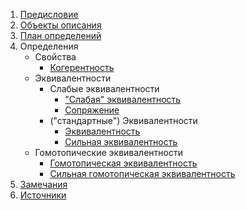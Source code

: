 1. [Предисловие](Предисловие.md)
2. [Объекты описания](Объекты%20описания.md)
3. [План определений](План%20определений.md)
4. Определения
	* Свойства
		* [Когерентность](Когерентность.md)
	* Эквивалентности
		* Слабые эквивалентности
			* ["Слабая" эквивалентность](Слабая%20эквивалентность.md)
			* [Сопряжение](Сопряжение.md)
		* ("стандартные") Эквивалентности
			* [Эквивалентность](Эквивалентность.md)
			* [Сильная эквивалентность](Сильная%20эквивалентность.md)
	* Гомотопические эквивалентности
		* [Гомотопическая эквивалентность](Гомотопическая%20эквивалентность.md)
		* [Сильная гомотопическая эквивалентность](Сильная%20гомотопическая%20эквивалентность.md)
5. [Замечания](Замечания.md)
6. [Источники](Источники.md)
